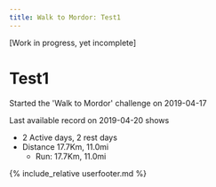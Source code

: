 ```yaml
---
title: Walk to Mordor: Test1
---
```


\[Work in progress, yet incomplete\]

# Test1

Started the 'Walk to Mordor' challenge on 2019-04-17

Last available record on 2019-04-20 shows
* 2 Active days, 2 rest days
* Distance 17.7Km, 11.0mi
  * Run: 17.7Km, 11.0mi

{% include_relative userfooter.md %}
